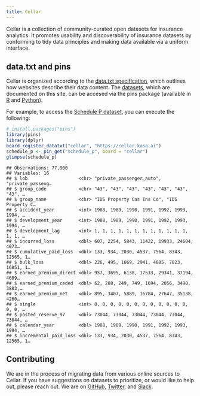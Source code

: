 ```yaml
---
title: Cellar
---
```




Cellar is a collection of community-curated open datasets for insurance
analytics. It promotes usability and discoverability of insurance
datasets by conforming to tidy data principles and making data available via a
uniform interface.

## data.txt and pins

Cellar is organized according to the [data.txt specification](https://datatxt.org/),
which outlines how websites describe their data content. The [datasets](dataset/),
which are documented on this site,
can be accesed via the pins package (available in [R](https://rstudio.github.io/pins/)
and [Python](https://rstudio.github.io/pins/#python)).

For example, to access the [Schedule P dataset](https://cellar.kasa.ai/dataset/schedule_p/), you can execute the
following:


```r
# install.packages("pins")
library(pins)
library(dplyr)
board_register_datatxt("cellar", "https://cellar.kasa.ai")
schedule_p <- pin_get("schedule_p", board = "cellar")
glimpse(schedule_p)
```

```
## Observations: 77,900
## Variables: 16
## $ lob                   <chr> "private_passenger_auto", "private_passeng…
## $ group_code            <chr> "43", "43", "43", "43", "43", "43", "43", …
## $ group_name            <chr> "IDS Property Cas Ins Co", "IDS Property C…
## $ accident_year         <int> 1988, 1989, 1990, 1991, 1992, 1993, 1994, …
## $ development_year      <int> 1988, 1989, 1990, 1991, 1992, 1993, 1994, …
## $ development_lag       <int> 1, 1, 1, 1, 1, 1, 1, 1, 1, 1, 1, 1, 1, 1, …
## $ incurred_loss         <dbl> 607, 2254, 5843, 11422, 19933, 24604, 4073…
## $ cumulative_paid_loss  <dbl> 133, 934, 2030, 4537, 7564, 8343, 12565, 1…
## $ bulk_loss             <dbl> 226, 495, 1669, 2941, 4885, 7823, 16851, 1…
## $ earned_premium_direct <dbl> 957, 3695, 6138, 17533, 29341, 37194, 4609…
## $ earned_premium_ceded  <dbl> 62, 288, 249, 749, 1694, 2056, 3490, 3883,…
## $ earned_premium_net    <dbl> 895, 3407, 5889, 16784, 27647, 35138, 4260…
## $ single                <int> 0, 0, 0, 0, 0, 0, 0, 0, 0, 0, 0, 0, 0, 0, …
## $ posted_reserve_97     <dbl> 73044, 73044, 73044, 73044, 73044, 73044, …
## $ calendar_year         <dbl> 1988, 1989, 1990, 1991, 1992, 1993, 1994, …
## $ incremental_paid_loss <dbl> 133, 934, 2030, 4537, 7564, 8343, 12565, 1…
```

## Contributing

We are in the process of migrating data from various online sources to Cellar.
If you have suggestions on datasets to prioritize, or would like to help out,
please reach out. We are on [GitHub](https://github.com/kasaai/cellar), [Twitter](https://twitter.com/kasaai_), and [Slack](https://slack.kasa.ai).
